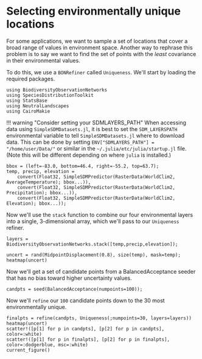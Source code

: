 # Selecting environmentally unique locations

For some applications, we want to sample a set of locations that cover a broad
range of values in environment space. Another way to rephrase this problem is to
say we want to find the set of points with the _least_ covariance in their
environmental values.  

To do this, we use a `BONRefiner` called `Uniqueness`. We'll start by loading the required packages. 

```@example 1
using BiodiversityObservationNetworks
using SpeciesDistributionToolkit
using StatsBase
using NeutralLandscapes
using CairoMakie
```

!!! warning "Consider setting your SDMLAYERS_PATH" 
    When accessing data using `SimpleSDMDatasets.jl`, it is best to set the `SDM_LAYERSPATH` environmental variable to tell `SimpleSDMDatasets.jl` where to download data. This can be done by setting `ENV["SDMLAYERS_PATH"] = "/home/user/Data/"` or similar in the `~/.julia/etc/julia/startup.jl` file. (Note this will be different depending on where `julia` is installed.)

```@example 1
bbox = (left=-83.0, bottom=46.4, right=-55.2, top=63.7);
temp, precip, elevation = 
    convert(Float32, SimpleSDMPredictor(RasterData(WorldClim2, AverageTemperature); bbox...)),
    convert(Float32, SimpleSDMPredictor(RasterData(WorldClim2, Precipitation); bbox...)),
    convert(Float32, SimpleSDMPredictor(RasterData(WorldClim2, Elevation); bbox...));
```

Now we'll use the `stack` function to combine our four environmental layers into a single, 3-dimensional array, which we'll pass to our `Uniqueness` refiner.

```@example 1
layers = BiodiversityObservationNetworks.stack([temp,precip,elevation]);
```

```@example 1
uncert = rand(MidpointDisplacement(0.8), size(temp), mask=temp);
heatmap(uncert) 
```

Now we'll get a set of candidate points from a BalancedAcceptance seeder that has no bias toward higher uncertainty values.

```@example 1
candpts = seed(BalancedAcceptance(numpoints=100)); 
```

Now we'll `refine` our `100` candidate points down to the 30 most environmentally unique.

```@example 1
finalpts = refine(candpts, Uniqueness(;numpoints=30, layers=layers))
heatmap(uncert)
scatter!([p[1] for p in candpts], [p[2] for p in candpts], color=:white)
scatter!([p[1] for p in finalpts], [p[2] for p in finalpts], color=:dodgerblue, msc=:white)
current_figure()
```
